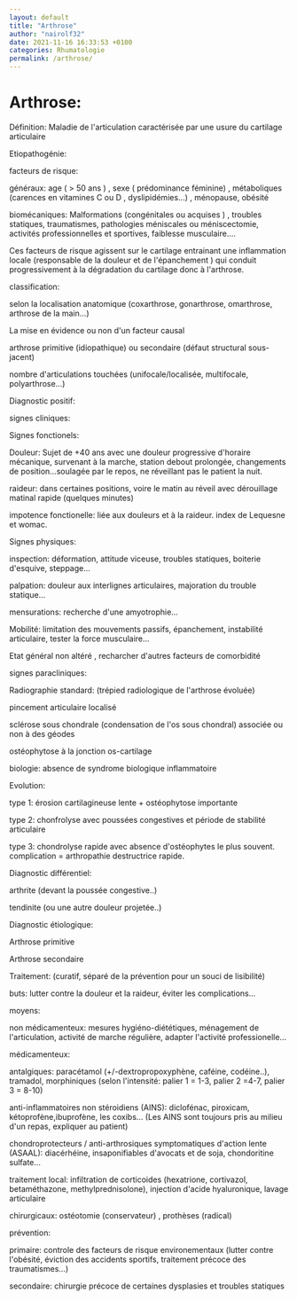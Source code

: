 ```yaml
---
layout: default
title: "Arthrose"
author: "nairolf32"
date: 2021-11-16 16:33:53 +0100
categories: Rhumatologie
permalink: /arthrose/
---
```


# Arthrose:​​​

Définition: Maladie de l'articulation caractérisée par une usure du cartilage articulaire

Etiopathogénie:

facteurs de ​risque:

généraux:​ age ( > 50 ans ) , sexe ( prédominance féminine) , métaboliques (carences en vitamines C ou D , dyslipidémies...) , ménopause, obésité

biomécaniques: Malformations (congénitales ou acquises ) , troubles statiques, traumatismes, pathologies méniscales ou méniscectomie, activités professionnelles et sportives, faiblesse musculaire....

Ces facteurs de risque agissent sur le cartilage entrainant une inflammation locale (responsable de la douleur et de l'épanchement ) qui conduit progressivement à la dégradation du cartilage donc à l'arthrose.​

classification:

selon la localisation anatomique (coxarthrose, gonarthrose, omarthrose, arthrose de la main...)​

La mise en évidence ou non d'un facteur causal

arthrose primitive (idiopathique) ou secondaire (défaut structural sous-jacent)

nombre d'articulations touchées (unifocale/localisée, multifocale, polyarthrose...)

Diagnostic positif:​

signes cliniques:

Signes fonctionels:

Douleur: Sujet de +40 ans avec une douleur progressive d'horaire mécanique, survenant à la marche, station debout prolongée, changements de position...soulagée par le repos, ne réveillant pas le patient la nuit.

raideur: dans certaines positions, voire le matin au réveil avec dérouillage matinal rapide (quelques minutes)

impotence fonctionelle: liée aux douleurs et à la raideur. index de Lequesne et womac.

Signes physiques:​

inspection: déformation, attitude viceuse, troubles statiques, boiterie d'esquive, steppage...

palpation: douleur aux interlignes articulaires, majoration du trouble statique...​

mensurations: recherche d'une amyotrophie...

Mobilité: limitation des mouvements passifs, épanchement, instabilité articulaire, tester la force musculaire...

Etat général non altéré , recharcher d'autres facteurs de comorbidité

signes paracliniques:​

Radiographie standard:​ (trépied radiologique de l'arthrose évoluée)

pincement articulaire localisé​

sclérose sous chondrale (condensation de l'os sous chondral) associée ou non à des géodes

ostéophytose à la jonction os-cartilage

biologie:​ absence de syndrome biologique inflammatoire

Evolution:​

type 1: ​érosion cartilagineuse lente + ostéophytose importante

type 2: chonfrolyse avec poussées congestives et période de stabilité articulaire

type 3: chondrolyse rapide avec absence d'ostéophytes le plus souvent. complication = arthropathie destructrice rapide.

Diagnostic différentiel:​

arthrite​ (devant la poussée congestive..)

tendinite (ou une autre douleur projetée..)

Diagnostic étiologique:

Arthrose primitive​

Arthrose secondaire

Traitement: (curatif, séparé de la prévention pour un souci de lisibilité)

buts: ​lutter contre la douleur et la raideur, éviter les complications...

moyens:

non médicamenteux: mesures hygiéno-diététiques, ménagement de l'articulation, activité de marche régulière, adapter l'activité professionelle...​

médicamenteux:

antalgiques: paracétamol (+/-dextropropoxyphène, caféine, codéine..), tramadol, morphiniques (selon l'intensité: palier 1 = 1-3, palier 2 =4-7, palier 3 = 8-10)

anti-inflammatoires non stéroidiens (AINS): diclofénac, piroxicam, kétoprofène,ibuprofène, les coxibs... (Les AINS sont toujours pris au milieu d'un repas, expliquer au patient)

chondroprotecteurs / anti-arthrosiques symptomatiques d'action lente (ASAAL): diacérhéine, insaponifiables d'avocats et de soja, chondoritine sulfate...

traitement local: infiltration de corticoides (hexatrione, cortivazol, betaméthazone, methylprednisolone), injection d'acide hyaluronique, lavage articulaire

chirurgicaux: ostéotomie (conservateur) , prothèses (radical)​

prévention:​

primaire: ​controle des facteurs de risque environementaux (lutter contre l'obésité, éviction des accidents sportifs, traitement précoce des traumatismes...)

secondaire: chirurgie précoce de certaines dysplasies et troubles statiques
